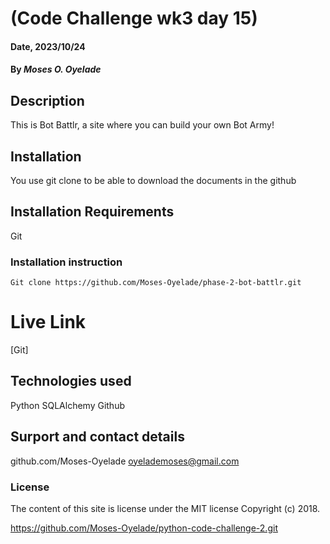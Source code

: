 # (Code Challenge wk3 day 15)
#### Date, 2023/10/24
#### By *Moses O. Oyelade*
## Description
This is Bot Battlr, a site where you can build your own Bot Army!
## Installation
You use git clone to be able to download the documents in the github
## Installation Requirements
Git
### Installation instruction
```
Git clone https://github.com/Moses-Oyelade/phase-2-bot-battlr.git

```
# Live Link
[Git]
## Technologies used
Python
SQLAlchemy
Github

## Surport and contact details
github.com/Moses-Oyelade
oyelademoses@gmail.com
### License
The content of this site is license under the MIT license
Copyright (c) 2018.



https://github.com/Moses-Oyelade/python-code-challenge-2.git
